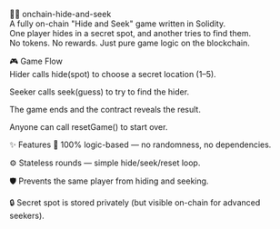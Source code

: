 🕵️‍♀️ onchain-hide-and-seek     
A fully on-chain "Hide and Seek" game written in Solidity.     
One player hides in a secret spot, and another tries to find them.  
No tokens. No rewards. Just pure game logic on the blockchain.     
      
🎮 Game Flow     
Hider calls hide(spot) to choose a secret location (1–5).   
      
Seeker calls seek(guess) to try to find the hider.  
    
The game ends and the contract reveals the result.    
     
Anyone can call resetGame() to start over. 
        
✨ Features
🧠 100% logic-based — no randomness, no dependencies.
   
⚙️ Stateless rounds — simple hide/seek/reset loop.

🛡️ Prevents the same player from hiding and seeking.
    
🔒 Secret spot is stored privately (but visible on-chain for advanced seekers).
